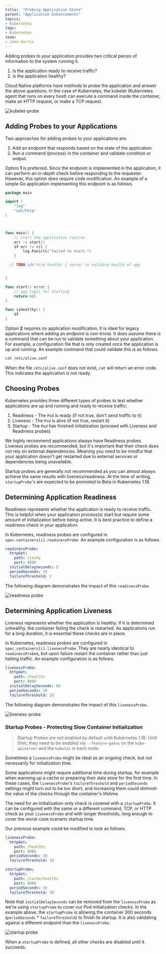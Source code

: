 ```yaml
---
title:  "Probing Application State"
parent: "Application Enhancements"
topics:
- Kubernetes
tags:
- Kubernetes
team:
- John Harris
---
```


Adding probes to your application provides two critical pieces of information to the system running
it.

1. Is the application ready to receive traffic?
2. Is the application healthy?

Cloud Native platforms have methods to probe the application and answer the above questions. In
the case of Kubernetes, the kubelet (Kubernetes agent that runs on every host) can execute a 
command inside the container, make an HTTP request, or make a TCP request.

![kubelet-probe](/images/guides/kubernetes/app-enhancements/kubelet-probe.png)

## Adding Probes to your Applications

Two approaches for adding probes to your applications are:

1. Add an endpoint that responds based on the state of the application.
2. Run a command (process) in the container and validate condition or output.

Option **1** is preferred. Since the endpoint is implemented in the application, it can perform an 
in-depth check before responding to the requester. However, this option does require code 
modification. An example of a simple Go application implementing this endpoint is as follows.

```go
package main

import (
	"log"
	"net/http"
)



func main() {
	// start the application routine
	err := start()
	if err != nil {
		log.Panicln("failed to start.")
	}

  // TODO add http handler / server to validate health of app


}

func start() error {
	// app logic for starting
	return nil
}

func isHealthy() {
	if 
}
```

Option **2** requires no application modification. It is ideal for legacy applications where 
adding an endpoint is non-trivial. It does assume there is a command that can be run to validate
something about your application. For example, a configuration file that is only created once the
application is up and running. An example command that could validate this is as follows.

```bash
cat /etc/alive.conf
```

When the file `/etc/alive.conf` does not exist, `cat` will return an error code. This indicates
the application is not ready.

## Choosing Probes

Kubernetes provides three different types of probes to test
whether applications are up and running and ready to receive
traffic:
1. Readiness - The `Pod` is ready (if not true, don't send 
traffic to it)
2. Liveness - The `Pod` is alive (if not true, restart it)
3. Startup - The `Pod` has finished initialization (proceed with 
Liveness  and Readiness probes)

We highly recommend applications always have Readiness probes.
Liveness probes are recommended, but it's important that their 
check does not rely on external dependencies. Meaning you need
to be mindful that your application doesn't get restarted due
to external services or dependencies being unavailable. 

Startup probes are generally not recommended as you can almost 
always achieve the same results with liveness/readiness.
At the time of writing, `startupProbe`'s are expected to be 
promoted to Beta in Kubernetes 1.18.


## Determining Application Readiness

Readiness represents whether the application is ready to receive traffic. This is helpful when your
application process(s) start but require some amount of initialization before being active. It 
is best practice to define a readiness check in your application.

In Kubernetes, readiness probes are configured in `spec.containers[i].readinessProbe`. An example
configuration is as follows.

```yaml
readinessProbe:
  httpGet:
    path: /ready
    port: 8080
  initialDelaySeconds: 5
  periodSeconds: 10
  failureThreshold: 2
```

The following diagram demonstrates the impact of this `readinessProbe`.

![readiness probe](/images/guides/kubernetes/app-enhancements/readiness-probe.png)

## Determining Application Liveness

Liveness represents whether the application is healthy. If it is determined unhealthy, the 
container failing the check is restarted. As applications run for a long duration, it is essential
these checks are in place.

In Kubernetes, readiness probes are configured in `spec.containers[i].livenessProbe`. They are 
nearly identical to `readinessProbe`s, but upon failure restart the container rather than just
halting traffic. An example configuration is as follows.

```yaml
livenessProbe:
  httpGet:
    path: /healthz
    port: 8080
  initialDelaySeconds: 60
  periodSeconds: 10
  failureThreshold: 10
```

The following diagram demonstrates the impact of this `livenessProbe`.

![liveness-probe](/images/guides/kubernetes/app-enhancements/liveness-probe.png)

### Startup Probes - Protecting Slow Container Initialization
> Startup Probes are not enabled by default until Kubernetes 1.18. 
Until then, they need to be enabled via `--feature-gates` on the 
`kube-apiserver` and the `kubelet` in each node.

Sometimes a `livenessProbe` might be ideal as an ongoing check, 
but not necessarily for initialization time. 

Some applications might require additional time during startup, 
for example when warming up a cache or preparing their 
data store for the first time. In these cases, the 
`livenessProbe`'s `failureThreshold` and `periodSeconds` settings 
might turn out to be too short, and increasing them could 
diminish the value of the checks through the container's lifetime.

The need for an initialization-only check is covered with 
a `startupProbe`.  It can be configured with the same or a different
command, TCP, or HTTP check as your `livenessProbe` and with longer 
thresholds, long enough to cover the worst-case 
scenario startup time.
 
Our previous example could be modified to look as follows.

```yaml
livenessProbe:
  httpGet:
    path: /healthz
    port: 8080
  periodSeconds: 10
  failureThreshold: 10

startupProbe:
  httpGet:
    path: /cache/healthz
    port: 8080
  periodSeconds: 10
  failureThreshold: 30
```

Note that `initialDelaySeconds` can be removed from the 
`livenessProbe` as we're using `startupProbe` to cover our
Pod initialization checks. In the example above, the `startupProbe`
is allowing the container 300 seconds (`periodSeconds` * `failureThreshold`)
to finish its startup. It is also validating against a different
endpoint than the `livenessProbe`.

![startup probe](/images/guides/kubernetes/app-enhancements/startup-probe.png)

When a `startupProbe` is defined, all other checks are disabled 
until it succeeds.


